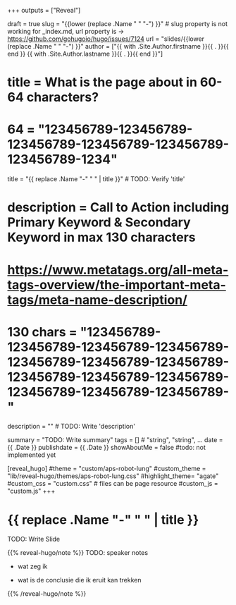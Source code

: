+++
outputs = ["Reveal"]

draft = true
slug = "{{lower (replace .Name " " "-") }}"  # slug property is not working for _index.md, url property is -> https://github.com/gohugoio/hugo/issues/7124
url = "slides/{{lower (replace .Name " " "-") }}"
author = ["{{ with .Site.Author.firstname }}{{ . }}{{ end }} {{ with .Site.Author.lastname }}{{ . }}{{ end }}"]
# title = What is the page about in 60-64 characters?
# 64  = "123456789-123456789-123456789-123456789-123456789-123456789-1234"
title = "{{ replace .Name "-" " " | title }}"  # TODO: Verify 'title'
# description = Call to Action including Primary Keyword & Secondary Keyword in max 130 characters
# https://www.metatags.org/all-meta-tags-overview/the-important-meta-tags/meta-name-description/
# 130 chars = "123456789-123456789-123456789-123456789-123456789-123456789-123456789-123456789-123456789-123456789-123456789-123456789-123456789-"
description = "" # TODO: Write 'description' 

summary = "TODO: Write summary"
tags = [] # "string", "string", ...
date = {{ .Date }}
publishdate = {{ .Date }}
showAboutMe = false  #todo: not implemented yet

[reveal_hugo]
#theme = "custom/aps-robot-lung"
#custom_theme = "lib/reveal-hugo/themes/aps-robot-lung.css"
#highlight_theme= "agate"
#custom_css = "custom.css"  # files can be page resource
#custom_js = "custom.js"
+++
# {{ replace .Name "-" " " | title }}
TODO: Write Slide

{{% reveal-hugo/note %}}
TODO: speaker notes
- wat zeg ik

- wat is de conclusie die ik eruit kan trekken

{{% /reveal-hugo/note %}}
